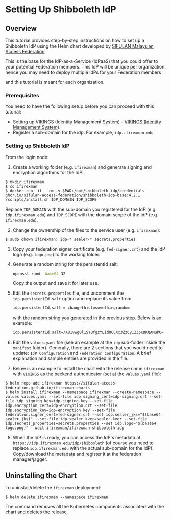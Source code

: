 # Setting Up Shibboleth IdP

## Overview

This tutorial provides step-by-step instructions on how to set up a Shibboleth IdP using the Helm chart developed by [SIFULAN Malaysian Access Federation](https://sifulan.my/).

This is the base for the IdP-as-a-Service (IdPaaS) that you could offer to your potential Federation members. This IdP will be unique per organization, hence you may need to deploy multiple IdPs for your Federation members

and this tutorial is meant for each organization.


### Prerequisites

You need to have the following setup before you can proceed with this tutorial:

- Setting up VIKINGS (Identity Management System) - [VIKINGS (Identity Management System)](guides/vikings.md).
- Register a sub-domain for the idp. For example, `idp.ifirexman.edu`.

### Setting up Shibboleth IdP

From the login node:

1. Create a working folder (e.g. `ifirexman`) and generate signing and encryption algorithms for the IdP:

  ```console
  $ mkdir ifirexman
  $ cd ifirexman
  $ docker run -it --rm -v $PWD:/opt/shibboleth-idp/credentials ghcr.io/sifulan-access-federation/shibboleth-idp-base:4.2.1 /scripts/install.sh IDP_DOMAIN IDP_SCOPE
  ```

  Replace `IDP_DOMAIN` with the sub-domain you registered for the IdP (e.g. `idp.ifirexman.edu`) and `IDP_SCOPE` with the domain scope of the IdP  (e.g. `ifirexman.edu`).

2. Change the ownership of the files to the service user (e.g. `ifirexman`):

  ```console
  $ sudo chown ifirexman: idp-* sealer-* secrets.properties
  ```

3. Copy your federation signer certificate (e.g. `fed-signer.crt`) and the IdP logo (e.g. `logo.png`) to the working folder.

4. Generate a random string for the persistentId salt:

    ```bash
    openssl rand -base64 32
    ```

    Copy the output and save it for later use.

5. Edit the `secrets.properties` file, and uncomment the `idp.persistentId.salt` option and replace its value from:

    ```bash
    idp.persistentId.salt = changethistosomethingrandom
    ```

    with the random string you generated in the previous step. Below is an example:

    ```bash
    idp.persistentId.salt=/X81vwg0l1SYBfgzYLid8CCXx3Zz6y123pKDKQAMuPU=
    ```

6. Edit the `values.yaml` file (see an example at the `idp` sub-folder inside the `manifest` folder). Generally, there are 2 sections that you would need to update: `IdP Configuration` and `Federation Configuration`. A brief explanation and sample entries are provided in the file.

7. Below is an example to install the chart with the release name `ifirexman` with `VIKINGS` as the backend authenticator (set at the `values.yaml` file):

```console
$ helm repo add ifirexman https://sifulan-access-federation.github.io/ifirexman-charts
$ helm install ifirexman --namespace ifirexman --create-namespace --values values.yaml --set-file idp.signing_cert=idp-signing.crt --set-file idp.signing_key=idp-signing.key --set-file idp.encryption_cert=idp-encryption.crt --set-file idp.encryption_key=idp-encryption.key --set-file federation.signer_cert=fed-signer.crt --set idp.sealer_jks="$(base64 sealer.jks)" --set-file idp.sealer_kver=sealer.kver --set-file idp.secrets_properties=secrets.properties --set idp.logo="$(base64 logo.png)" --wait ifirexman/ifirexman-shibboleth-idp
```
  
8. When the IdP is ready, you can access the IdP's metadata at `https://idp.ifirexman.edu/idp/shibboleth` (of course you need to replace `idp.ifirexman.edu` with the actual sub-domain for the IdP). Copy/download the metadata and register it at the federation manager/jagger.

## Uninstalling the Chart

To uninstall/delete the `ifirexman` deployment:

```console
$ helm delete ifirexman --namespace ifirexman
```

The command removes all the Kubernetes components associated with the chart and deletes the release.
